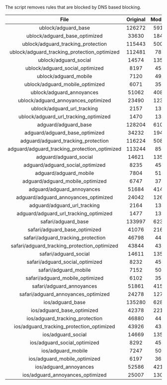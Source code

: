 The script removes rules that are blocked by DNS based blocking.


| File | Original | Modified |
|:----:|:-----:|:-----:|
| ublock/adguard_base | 126272 | 59105 |
| ublock/adguard_base_optimized | 33630 | 18416 |
| ublock/adguard_tracking_protection | 115443 | 50089 |
| ublock/adguard_tracking_protection_optimized | 112481 | 7867 |
| ublock/adguard_social | 14574 | 13507 |
| ublock/adguard_social_optimized | 8197 | 4542 |
| ublock/adguard_mobile | 7120 | 4984 |
| ublock/adguard_mobile_optimized | 6071 | 3558 |
| ublock/adguard_annoyances | 51062 | 40874 |
| ublock/adguard_annoyances_optimized | 23490 | 12350 |
| ublock/adguard_url_tracking | 2157 | 1307 |
| ublock/adguard_url_tracking_optimized | 1470 | 1304 |
| adguard/adguard_base | 128204 | 61088 |
| adguard/adguard_base_optimized | 34232 | 19431 |
| adguard/adguard_tracking_protection | 116224 | 50814 |
| adguard/adguard_tracking_protection_optimized | 113244 | 8579 |
| adguard/adguard_social | 14621 | 13561 |
| adguard/adguard_social_optimized | 8235 | 4585 |
| adguard/adguard_mobile | 7804 | 5163 |
| adguard/adguard_mobile_optimized | 6747 | 3730 |
| adguard/adguard_annoyances | 51684 | 41431 |
| adguard/adguard_annoyances_optimized | 24042 | 12649 |
| adguard/adguard_url_tracking | 2164 | 1314 |
| adguard/adguard_url_tracking_optimized | 1477 | 1311 |
| safari/adguard_base | 133997 | 62356 |
| safari/adguard_base_optimized | 41076 | 21691 |
| safari/adguard_tracking_protection | 46798 | 4475 |
| safari/adguard_tracking_protection_optimized | 43844 | 4332 |
| safari/adguard_social | 14611 | 13545 |
| safari/adguard_social_optimized | 8232 | 4572 |
| safari/adguard_mobile | 7152 | 5020 |
| safari/adguard_mobile_optimized | 6102 | 3588 |
| safari/adguard_annoyances | 51861 | 41532 |
| safari/adguard_annoyances_optimized | 24278 | 12727 |
| ios/adguard_base | 135280 | 62859 |
| ios/adguard_base_optimized | 42378 | 22193 |
| ios/adguard_tracking_protection | 46880 | 4483 |
| ios/adguard_tracking_protection_optimized | 43926 | 4340 |
| ios/adguard_social | 14669 | 13577 |
| ios/adguard_social_optimized | 8292 | 4586 |
| ios/adguard_mobile | 7247 | 5064 |
| ios/adguard_mobile_optimized | 6197 | 3629 |
| ios/adguard_annoyances | 52586 | 42152 |
| ios/adguard_annoyances_optimized | 25007 | 13034 |